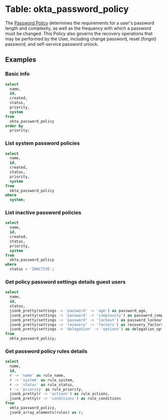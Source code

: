 # Table: okta_password_policy

The [Password Policy](https://developer.okta.com/docs/reference/api/policy/#password-policy) determines the requirements for a user's password length and complexity, as well as the frequency with which a password must be changed. This Policy also governs the recovery operations that may be performed by the User, including change password, reset (forgot) password, and self-service password unlock.

## Examples

### Basic info

```sql
select
  name,
  id,
  created,
  status,
  priority,
  system
from
  okta_password_policy
order by
  priority;
```

### List system password policies

```sql
select
  name,
  id,
  created,
  status,
  priority,
  system
from
  okta_password_policy
where
  system;
```

### List inactive password policies

```sql
select
  name,
  id,
  created,
  status,
  priority,
  system
from
  okta_password_policy
where
  status = 'INACTIVE';
```

### Get policy password settings details guest users

```sql
select
  name,
  id,
  status,
  jsonb_pretty(settings -> 'password' -> 'age') as password_age,
  jsonb_pretty(settings -> 'password' -> 'complexity') as password_complexity,
  jsonb_pretty(settings -> 'password' -> 'lockout') as password_lockout,
  jsonb_pretty(settings -> 'recovery' -> 'factors') as recovery_factors,
  jsonb_pretty(settings -> 'delegation' -> 'options') as delegation_options
from
  okta_password_policy;
```

### Get password policy rules details

```sql
select
  name,
  id,
  r -> 'name' as rule_name,
  r -> 'system' as rule_system,
  r -> 'status' as rule_status,
  r -> 'priority' as rule_priority,
  jsonb_pretty(r -> 'actions') as rule_actions,
  jsonb_pretty(r -> 'conditions') as rule_conditions
from
  okta_password_policy,
  jsonb_array_elements(rules) as r;
```
